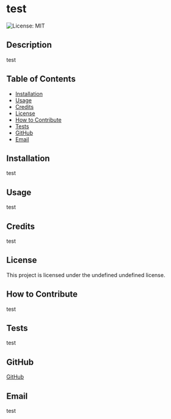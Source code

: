 # test
  ![License: MIT](https://img.shields.io/badge/License-MIT-yellow.svg)

  ## Description
  test

  ## Table of Contents
  - [Installation](#installation)
  - [Usage](#usage)
  - [Credits](#credits)
  - [License](#license)
  - [How to Contribute](#how-to-contribute)
  - [Tests](#tests)
  - [GitHub](#github)
  - [Email](#email)

  ## Installation
  test

  ## Usage
  test

  ## Credits
  test

  ## License
  This project is licensed under the undefined undefined license.

  ## How to Contribute
  test

  ## Tests
  test

  ## GitHub
  [GitHub](https://github.com/test)

  ## Email
  test